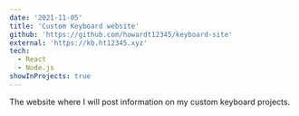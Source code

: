 ```yaml
---
date: '2021-11-05'
title: 'Custom Keyboard website'
github: 'https://github.com/howardt12345/keyboard-site'
external: 'https://kb.ht12345.xyz'
tech: 
  - React
  - Node.js
showInProjects: true
---
```

The website where I will post information on my custom keyboard projects.